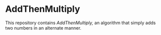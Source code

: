 # AddThenMultiply

This repository contains *AddThenMultiply,* an algorithm that simply adds two numbers in an alternate manner.